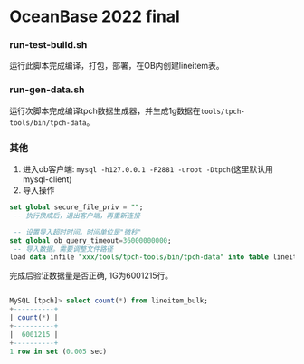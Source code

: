 # OceanBase 2022 final

### run-test-build.sh
运行此脚本完成编译，打包，部署，在OB内创建lineitem表。

### run-gen-data.sh
运行次脚本完成编译tpch数据生成器，并生成1g数据在`tools/tpch-tools/bin/tpch-data`。

### 其他
1. 进入ob客户端: `mysql -h127.0.0.1 -P2881 -uroot -Dtpch`(这里默认用mysql-client)
2. 导入操作
```sql
set global secure_file_priv = "";
 -- 执行换成后，退出客户端，再重新连接

 -- 设置导入超时时间。时间单位是"微秒"
set global ob_query_timeout=36000000000;
 -- 导入数据。需要调整文件路径
load data infile "xxx/tools/tpch-tools/bin/tpch-data" into table lineitem_bulk fields terminated by "|";
```

完成后验证数据量是否正确, 1G为6001215行。
```sql

MySQL [tpch]> select count(*) from lineitem_bulk;
+----------+
| count(*) |
+----------+
|  6001215 |
+----------+
1 row in set (0.005 sec)
```